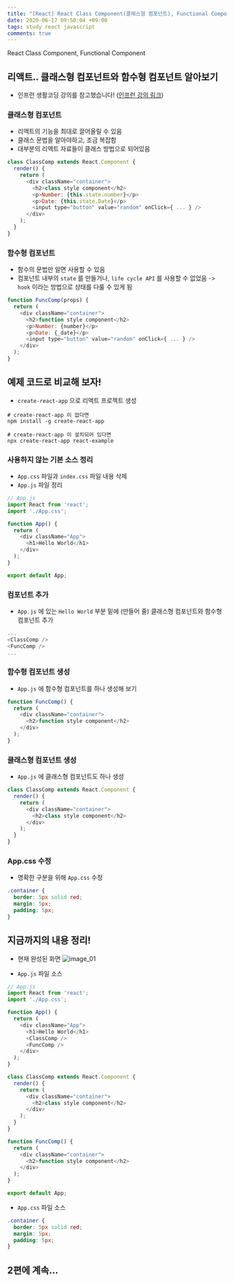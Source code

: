 ```yaml
---
title: "[React] React Class Component(클래스형 컴포넌트), Functional Component(함수형 컴포넌트) 1편"
date: 2020-06-17 09:50:04 +09:00
tags: study react javascript
comments: true
---
```


React Class Component, Functional Component

## 리액트.. 클래스형 컴포넌트와 함수형 컴포넌트 알아보기
- 인프런 생활코딩 강의를 참고했습니다! ([인프런 강의 링크](https://www.inflearn.com/course/react-class-function-생활코딩))

### 클래스형 컴포넌트
- 리액트의 기능을 최대로 끌어올릴 수 있음
- 클래스 문법을 알아야하고, 조금 복잡함
- 대부분의 리액트 자료들이 클래스 방법으로 되어있음
``` javascript
class ClassComp extends React.Component {
  render() {
    return (
      <div className="container">
        <h2>class style component</h2>
        <p>Number: {this.state.number}</p>
        <p>Date: {this.state.Date}</p>
        <input type="button" value="random" onClick={ ... } />
      </div>
    );
  }
}
```

### 함수형 컴포넌트
- 함수의 문법만 알면 사용할 수 있음
- 컴포넌트 내부의 `state` 를 만들거나, `life cycle API` 를 사용할 수 없었음 -> `hook` 이라는 방법으로 상태를 다룰 수 있게 됨
``` javascript
function FuncComp(props) {
  return (
    <div className="container">
      <h2>function style component</h2>
      <p>Number: {number}</p>
      <p>Date: {_date}</p>
      <input type="button" value="random" onClick={ ... } />
    </div>
  );
}
```

## 예제 코드로 비교해 보자!
- `create-react-app` 으로 리액트 프로젝트 생성
``` shell
# create-react-app 이 없다면
npm install -g create-react-app
```
``` shell
# create-react-app 이 설치되어 있다면
npx create-react-app react-example
```

### 사용하지 않는 기본 소스 정리
- `App.css` 파일과 `index.css` 파일 내용 삭제
- `App.js` 파일 정리
``` javascript
// App.js
import React from 'react';
import './App.css';

function App() {
  return (
    <div className="App">
      <h1>Hello World</h1>
    </div>
  );
}

export default App;
```

### 컴포넌트 추가
- `App.js` 에 있는 `Hello World` 부분 밑에 (만들어 줄) 클래스형 컴포넌트와 함수형 컴포넌트 추가
``` javascript
...
<ClassComp />
<FuncComp />
...
```

### 함수형 컴포넌트 생성
- `App.js` 에 함수형 컴포넌트를 하나 생성해 보기
``` javascript
function FuncComp() {
  return (
    <div className="container">
      <h2>function style component</h2>
    </div>
  );
}
```

### 클래스형 컴포넌트 생성
- `App.js` 에 클래스형 컴포넌트도 하나 생성
``` javascript
class ClassComp extends React.Component {
  render() {
    return (
      <div className="container">
        <h2>class style component</h2>
      </div>
    );
  }
}
```

### App.css 수정
- 명확한 구분을 위해 `App.css` 수정
``` css
.container {
  border: 5px solid red;
  margin: 5px;
  padding: 5px;
}
```

## 지금까지의 내용 정리!
- 현재 완성된 화면
![image_01](https://user-images.githubusercontent.com/48206157/84844709-ed80c680-b085-11ea-9c27-fbe0db523d04.png)

- `App.js` 파일 소스
``` javascript
// App.js
import React from 'react';
import './App.css';

function App() {
  return (
    <div className="App">
      <h1>Hello World</h1>
      <ClassComp />
      <FuncComp />
    </div>
  );
}

class ClassComp extends React.Component {
  render() {
    return (
      <div className="container">
        <h2>class style component</h2>
      </div>
    );
  }
}

function FuncComp() {
  return (
    <div className="container">
      <h2>function style component</h2>
    </div>
  );
}

export default App;
```

- `App.css` 파일 소스
``` css
.container {
  border: 5px solid red;
  margin: 5px;
  padding: 5px;
}
```

## 2편에 계속...